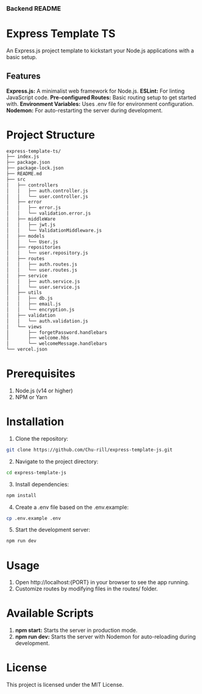 ### **Backend README**

<!-- ```md -->

# Express Template TS

An Express.js project template to kickstart your Node.js applications with a basic setup.

## Features

**Express.js:** A minimalist web framework for Node.js.
**ESLint:** For linting JavaScript code.
**Pre-configured Routes:** Basic routing setup to get started with.
**Environment Variables:** Uses .env file for environment configuration.
**Nodemon:** For auto-restarting the server during development.

# Project Structure

```bash
express-template-ts/
├── index.js
├── package.json
├── package-lock.json
├── README.md
├── src
│   ├── controllers
│   │   ├── auth.controller.js
│   │   └── user.controller.js
│   ├── error
│   │   ├── error.js
│   │   └── validation.error.js
│   ├── middleWare
│   │   ├── jwt.js
│   │   └── ValidationMiddleware.js
│   ├── models
│   │   └── User.js
│   ├── repositories
│   │   └── user.repository.js
│   ├── routes
│   │   ├── auth.routes.js
│   │   └── user.routes.js
│   ├── service
│   │   ├── auth.service.js
│   │   └── user.service.js
│   ├── utils
│   │   ├── db.js
│   │   ├── email.js
│   │   └── encryption.js
│   ├── validation
│   │   └── auth.validation.js
│   └── views
│       ├── forgetPassword.handlebars
│       ├── welcome.hbs
│       └── welcomeMessage.handlebars
└── vercel.json
```

# Prerequisites

1. Node.js (v14 or higher)
2. NPM or Yarn

# Installation

1. Clone the repository:

```bash
git clone https://github.com/Chu-rill/express-template-js.git

```

2. Navigate to the project directory:

```bash
cd express-template-js
```

3. Install dependencies:

```bash
npm install
```

4. Create a .env file based on the .env.example:

```bash
cp .env.example .env
```

5. Start the development server:

```bash
npm run dev
```

# Usage

1. Open http://localhost:{PORT} in your browser to see the app running.
2. Customize routes by modifying files in the routes/ folder.

# Available Scripts

1. **npm start:** Starts the server in production mode.
2. **npm run dev:** Starts the server with Nodemon for auto-reloading during development.

# License

This project is licensed under the MIT License.
